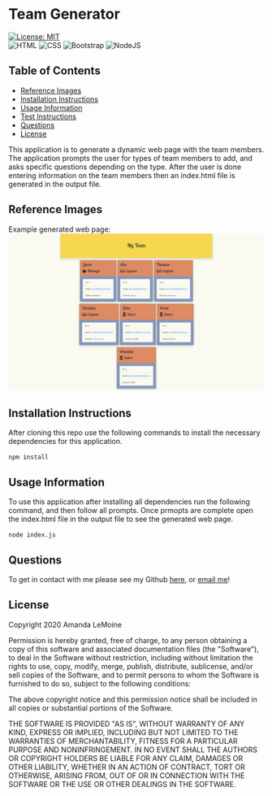 # Team Generator
[![License: MIT](https://img.shields.io/badge/License-MIT-blue.svg)](https://opensource.org/licenses/MIT)<br/>
![HTML](https://img.shields.io/badge/html5%20-%23E34F26.svg?&style=for-the-badge&logo=html5&logoColor=white)
![CSS](https://img.shields.io/badge/css3%20-%231572B6.svg?&style=for-the-badge&logo=css3&logoColor=white)
![Bootstrap](https://img.shields.io/badge/bootstrap%20-%23563D7C.svg?&style=for-the-badge&logo=bootstrap&logoColor=white)
![NodeJS](https://img.shields.io/badge/node.js%20-%2343853D.svg?&style=for-the-badge&logo=node.js&logoColor=white)

## Table of Contents
* [Reference Images](#reference-images)
* [Installation Instructions](#installation-instructions)
* [Usage Information](#usage-information)
* [Test Instructions](#test-instructions)
* [Questions](#questions)
* [License](#license)


This application is to generate a dynamic web page with the team members. The application prompts the user for types of team members to add, and asks specific questions depending on the type. After the user is done entering information on the team members then an index.html file is generated in the output file.

## Reference Images
Example generated web page:
![Example Page](ExampleTeamPage.png)

## Installation Instructions
After cloning this repo use the following commands to install the necessary dependencies for this application.
```
npm install
```

## Usage Information
To use this application after installing all dependencies run the following command, and then follow all prompts. Once prmopts are complete open the index.html file in the output file to see the generated web page.
```
node index.js
```

## Questions
To get in contact with me please see my Github [here](https.github.com/undefined), or [email me](mailto:undefined)!

## License
Copyright 2020 Amanda LeMoine

Permission is hereby granted, free of charge, to any person obtaining a copy of this software and associated documentation files (the "Software"), to deal in the Software without restriction, including without limitation the rights to use, copy, modify, merge, publish, distribute, sublicense, and/or sell copies of the Software, and to permit persons to whom the Software is furnished to do so, subject to the following conditions:

The above copyright notice and this permission notice shall be included in all copies or substantial portions of the Software.

THE SOFTWARE IS PROVIDED "AS IS", WITHOUT WARRANTY OF ANY KIND, EXPRESS OR IMPLIED, INCLUDING BUT NOT LIMITED TO THE WARRANTIES OF MERCHANTABILITY, FITNESS FOR A PARTICULAR PURPOSE AND NONINFRINGEMENT. IN NO EVENT SHALL THE AUTHORS OR COPYRIGHT HOLDERS BE LIABLE FOR ANY CLAIM, DAMAGES OR OTHER LIABILITY, WHETHER IN AN ACTION OF CONTRACT, TORT OR OTHERWISE, ARISING FROM, OUT OF OR IN CONNECTION WITH THE SOFTWARE OR THE USE OR OTHER DEALINGS IN THE SOFTWARE.